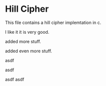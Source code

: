 # Hill Cipher

This file contains a hill cipher implemtation in c.


I like it it is very good.


added more stuff.


added even more stuff.

asdf

asdf

asdf
asdf
